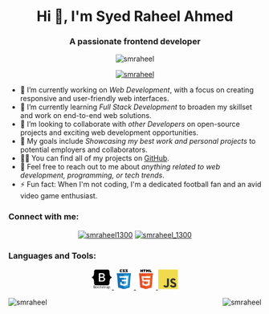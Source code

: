 <h1 align="center">Hi 👋, I'm Syed Raheel Ahmed</h1>
<h3 align="center">A passionate frontend developer</h3>

<p align="center"> <img src="https://komarev.com/ghpvc/?username=smraheel&label=Profile%20views&color=0e75b6&style=flat" alt="smraheel" /> </p>

<p align="center"> <a href="https://github.com/ryo-ma/github-profile-trophy"><img src="https://github-profile-trophy.vercel.app/?username=smraheel" alt="smraheel" /></a> </p>

- 🔭 I’m currently working on *Web Development*, with a focus on creating responsive and user-friendly web interfaces.
- 🌱 I’m currently learning *Full Stack Development* to broaden my skillset and work on end-to-end web solutions.
- 👯 I’m looking to collaborate with *other Developers* on open-source projects and exciting web development opportunities.
- 🥅 My goals include *Showcasing my best work and personal projects* to potential employers and collaborators.
- 👨‍💻 You can find all of my projects on [GitHub](https://github.com/SMRaheel).
- 💬 Feel free to reach out to me about *anything related to web development, programming, or tech trends*.
- ⚡ Fun fact: When I'm not coding, I'm a dedicated football fan and an avid video game enthusiast.

<h3 align="left">Connect with me:</h3>
<p align="center">
<a href="https://linkedin.com/in/smraheel1300" target="blank"><img align="center" src="https://raw.githubusercontent.com/rahuldkjain/github-profile-readme-generator/master/src/images/icons/Social/linked-in-alt.svg" alt="smraheel1300" height="30" width="40" /></a>
<a href="https://instagram.com/smraheel_1300" target="blank"><img align="center" src="https://raw.githubusercontent.com/rahuldkjain/github-profile-readme-generator/master/src/images/icons/Social/instagram.svg" alt="smraheel_1300" height="30" width="40" /></a>
</p>

<h3 align="left">Languages and Tools:</h3>
<p align="center"> <a href="https://getbootstrap.com" target="_blank" rel="noreferrer"> <img src="https://raw.githubusercontent.com/devicons/devicon/master/icons/bootstrap/bootstrap-plain-wordmark.svg" alt="bootstrap" width="40" height="40"/> </a> <a href="https://www.w3schools.com/css/" target="_blank" rel="noreferrer"> <img src="https://raw.githubusercontent.com/devicons/devicon/master/icons/css3/css3-original-wordmark.svg" alt="css3" width="40" height="40"/> </a> <a href="https://www.w3.org/html/" target="_blank" rel="noreferrer"> <img src="https://raw.githubusercontent.com/devicons/devicon/master/icons/html5/html5-original-wordmark.svg" alt="html5" width="40" height="40"/> </a> <a href="https://developer.mozilla.org/en-US/docs/Web/JavaScript" target="_blank" rel="noreferrer"> <img src="https://raw.githubusercontent.com/devicons/devicon/master/icons/javascript/javascript-original.svg" alt="javascript" width="40" height="40"/> </a> </p>


<p align="center">

  <p><img align="left" src="https://github-readme-stats.vercel.app/api/top-langs?username=smraheel&show_icons=true&locale=en&layout=compact" alt="smraheel" /></p>

<p>&nbsp;<img align="right" src="https://github-readme-stats.vercel.app/api?username=smraheel&show_icons=true&locale=en" alt="smraheel" /></p>
</p>



